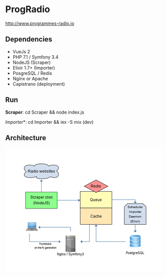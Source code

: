 ProgRadio
=========

http://www.programmes-radio.io

Dependencies
--------------
- VueJs 2
- PHP 7.1 / Symfony 3.4
- NodeJS (Scraper)
- Elixir 1.7+ (Importer)
- PosgreSQL / Redis
- Nginx or Apache
- Capistrano (deployment)

Run
--------------
**Scraper**: cd Scraper && node index.js

*Importer**: cd Importer && iex -S mix (dev)

Architecture
--------------

![Flowchart](docs/ProgRadioFlowchart.png)

